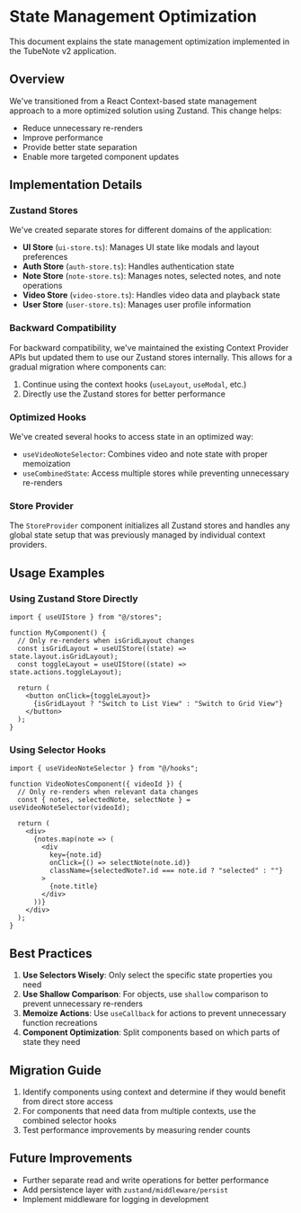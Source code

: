 # State Management Optimization

This document explains the state management optimization implemented in the TubeNote v2 application.

## Overview

We've transitioned from a React Context-based state management approach to a more optimized solution using Zustand. This change helps:

- Reduce unnecessary re-renders
- Improve performance
- Provide better state separation
- Enable more targeted component updates

## Implementation Details

### Zustand Stores

We've created separate stores for different domains of the application:

- **UI Store** (`ui-store.ts`): Manages UI state like modals and layout preferences
- **Auth Store** (`auth-store.ts`): Handles authentication state
- **Note Store** (`note-store.ts`): Manages notes, selected notes, and note operations
- **Video Store** (`video-store.ts`): Handles video data and playback state
- **User Store** (`user-store.ts`): Manages user profile information

### Backward Compatibility

For backward compatibility, we've maintained the existing Context Provider APIs but updated them to use our Zustand stores internally. This allows for a gradual migration where components can:

1. Continue using the context hooks (`useLayout`, `useModal`, etc.)
2. Directly use the Zustand stores for better performance

### Optimized Hooks

We've created several hooks to access state in an optimized way:

- `useVideoNoteSelector`: Combines video and note state with proper memoization
- `useCombinedState`: Access multiple stores while preventing unnecessary re-renders

### Store Provider

The `StoreProvider` component initializes all Zustand stores and handles any global state setup that was previously managed by individual context providers.

## Usage Examples

### Using Zustand Store Directly

```tsx
import { useUIStore } from "@/stores";

function MyComponent() {
  // Only re-renders when isGridLayout changes
  const isGridLayout = useUIStore((state) => state.layout.isGridLayout);
  const toggleLayout = useUIStore((state) => state.actions.toggleLayout);
  
  return (
    <button onClick={toggleLayout}>
      {isGridLayout ? "Switch to List View" : "Switch to Grid View"}
    </button>
  );
}
```

### Using Selector Hooks

```tsx
import { useVideoNoteSelector } from "@/hooks";

function VideoNotesComponent({ videoId }) {
  // Only re-renders when relevant data changes
  const { notes, selectedNote, selectNote } = useVideoNoteSelector(videoId);
  
  return (
    <div>
      {notes.map(note => (
        <div 
          key={note.id}
          onClick={() => selectNote(note.id)}
          className={selectedNote?.id === note.id ? "selected" : ""}
        >
          {note.title}
        </div>
      ))}
    </div>
  );
}
```

## Best Practices

1. **Use Selectors Wisely**: Only select the specific state properties you need
2. **Use Shallow Comparison**: For objects, use `shallow` comparison to prevent unnecessary re-renders
3. **Memoize Actions**: Use `useCallback` for actions to prevent unnecessary function recreations
4. **Component Optimization**: Split components based on which parts of state they need

## Migration Guide

1. Identify components using context and determine if they would benefit from direct store access
2. For components that need data from multiple contexts, use the combined selector hooks
3. Test performance improvements by measuring render counts

## Future Improvements

- Further separate read and write operations for better performance
- Add persistence layer with `zustand/middleware/persist`
- Implement middleware for logging in development
